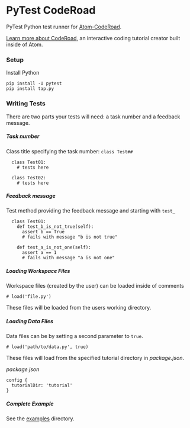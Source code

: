 # PyTest CodeRoad

PyTest Python test runner for [Atom-CodeRoad](https://github.com/coderoad/atom-coderoad).

[Learn more about CodeRoad](https://coderoad.github.io), an interactive coding tutorial creator built inside of Atom.

### Setup

Install Python

    pip install -U pytest
    pip install tap.py


### Writing Tests

There are two parts your tests will need: a task number and a feedback message.

##### Task number

Class title specifying the task number: `class Test##`

      class Test01:
        # tests here

      class Test02:
        # tests here

##### Feedback message

Test method providing the feedback message and starting with `test_`

      class Test01:
        def test_b_is_not_true(self):
          assert b == True
          # fails with message "b is not true"

        def test_a_is_not_one(self):
          assert a == 1
          # fails with message "a is not one"


##### Loading Workspace Files

Workspace files (created by the user) can be loaded inside of comments

    # load('file.py')

These files will be loaded from the users working directory.

##### Loading Data Files

Data files can be by setting a second parameter to `true`.

    # load('path/to/data.py', true)

These files will load from the specified tutorial directory in *package.json*.

*package.json*

    config {
      tutorialDir: 'tutorial'
    }

##### Complete Example

See the [examples](//github.com/coderoad/pytest-coderoad) directory.
